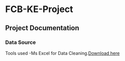 # FCB-KE-Project
## Project Documentation 
### Data Source
Tools used
-Ms Excel for Data Cleaning.[Download here](https://microsoft.com)


